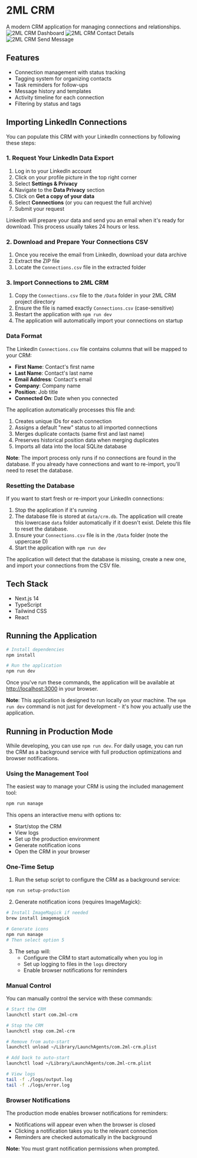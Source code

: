 # 2ML CRM

A modern CRM application for managing connections and relationships.
![2ML CRM Dashboard](/public/images/screenshot_home.png)
![2ML CRM Contact Details](/public/images/Details.png)
![2ML CRM Send Message](/public/images/SendMessage.png)

## Features

- Connection management with status tracking
- Tagging system for organizing contacts
- Task reminders for follow-ups
- Message history and templates
- Activity timeline for each connection
- Filtering by status and tags

## Importing LinkedIn Connections

You can populate this CRM with your LinkedIn connections by following these steps:

### 1. Request Your LinkedIn Data Export

1. Log in to your LinkedIn account
2. Click on your profile picture in the top right corner
3. Select **Settings & Privacy**
4. Navigate to the **Data Privacy** section
5. Click on **Get a copy of your data**
6. Select **Connections** (or you can request the full archive)
7. Submit your request

LinkedIn will prepare your data and send you an email when it's ready for download. This process usually takes 24 hours or less.

### 2. Download and Prepare Your Connections CSV

1. Once you receive the email from LinkedIn, download your data archive
2. Extract the ZIP file
3. Locate the `Connections.csv` file in the extracted folder

### 3. Import Connections to 2ML CRM

1. Copy the `Connections.csv` file to the `/Data` folder in your 2ML CRM project directory
2. Ensure the file is named exactly `Connections.csv` (case-sensitive)
3. Restart the application with `npm run dev`
4. The application will automatically import your connections on startup

### Data Format

The LinkedIn `Connections.csv` file contains columns that will be mapped to your CRM:

- **First Name**: Contact's first name
- **Last Name**: Contact's last name
- **Email Address**: Contact's email
- **Company**: Company name
- **Position**: Job title
- **Connected On**: Date when you connected

The application automatically processes this file and:

1. Creates unique IDs for each connection
2. Assigns a default "new" status to all imported connections
3. Merges duplicate contacts (same first and last name)
4. Preserves historical position data when merging duplicates
5. Imports all data into the local SQLite database

**Note**: The import process only runs if no connections are found in the database. If you already have connections and want to re-import, you'll need to reset the database.

### Resetting the Database

If you want to start fresh or re-import your LinkedIn connections:

1. Stop the application if it's running
2. The database file is stored at `data/crm.db`. The application will create this lowercase `data` folder automatically if it doesn't exist. Delete this file to reset the database.
3. Ensure your `Connections.csv` file is in the `/Data` folder (note the uppercase D)
4. Start the application with `npm run dev`

The application will detect that the database is missing, create a new one, and import your connections from the CSV file.

## Tech Stack

- Next.js 14
- TypeScript
- Tailwind CSS
- React

## Running the Application

```bash
# Install dependencies
npm install

# Run the application
npm run dev
```

Once you've run these commands, the application will be available at [http://localhost:3000](http://localhost:3000) in your browser.

**Note**: This application is designed to run locally on your machine. The `npm run dev` command is not just for development - it's how you actually use the application.

## Running in Production Mode

While developing, you can use `npm run dev`. For daily usage, you can run the CRM as a background service with full production optimizations and browser notifications.

### Using the Management Tool

The easiest way to manage your CRM is using the included management tool:

```bash
npm run manage
```

This opens an interactive menu with options to:
- Start/stop the CRM
- View logs
- Set up the production environment
- Generate notification icons
- Open the CRM in your browser

### One-Time Setup

1. Run the setup script to configure the CRM as a background service:

```bash
npm run setup-production
```

2. Generate notification icons (requires ImageMagick):

```bash
# Install ImageMagick if needed
brew install imagemagick

# Generate icons
npm run manage
# Then select option 5
```

3. The setup will:
   - Configure the CRM to start automatically when you log in
   - Set up logging to files in the `logs` directory
   - Enable browser notifications for reminders

### Manual Control

You can manually control the service with these commands:

```bash
# Start the CRM
launchctl start com.2ml-crm

# Stop the CRM
launchctl stop com.2ml-crm

# Remove from auto-start
launchctl unload ~/Library/LaunchAgents/com.2ml-crm.plist

# Add back to auto-start
launchctl load ~/Library/LaunchAgents/com.2ml-crm.plist

# View logs
tail -f ./logs/output.log
tail -f ./logs/error.log
```

### Browser Notifications

The production mode enables browser notifications for reminders:
- Notifications will appear even when the browser is closed
- Clicking a notification takes you to the relevant connection
- Reminders are checked automatically in the background

**Note:** You must grant notification permissions when prompted.